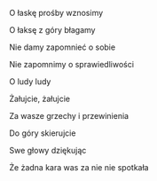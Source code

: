   

O łaskę prośby wznosimy

O łaksę z góry błagamy

Nie damy zapomnieć o sobie

Nie zapomnimy o sprawiedliwości

  
  
  

O ludy ludy

Żałujcie, żałujcie

Za wasze grzechy i przewinienia

  

Do góry skierujcie

Swe głowy dziękując

Że żadna kara was za nie nie spotkała